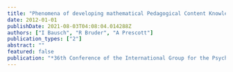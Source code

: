 ```yaml
---
title: "Phenomena of developing mathematical Pedagogical Content Knowledge – a longitudinal repertory grid."
date: 2012-01-01
publishDate: 2021-08-03T04:08:04.014288Z
authors: ["I Bausch", "R Bruder", "A Prescott"]
publication_types: ["2"]
abstract: ""
featured: false
publication: "*36th Conference of the International Group for the Psychology of Mathematics …*"
---
```


